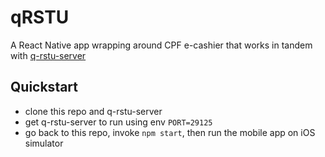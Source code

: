 # qRSTU
A React Native app wrapping around CPF e-cashier that works in tandem with 
[q-rstu-server](https://github.com/opengovsg/q-rstu-server)

## Quickstart

- clone this repo and q-rstu-server
- get q-rstu-server to run using env `PORT=29125`
- go back to this repo, invoke `npm start`, then run the mobile app on iOS simulator
